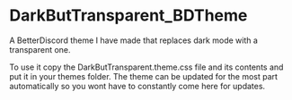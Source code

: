 # DarkButTransparent_BDTheme
A BetterDiscord theme I have made that replaces dark mode with a transparent one. 

To use it copy the DarkButTransparent.theme.css file and its contents and put it in your themes folder.
The theme can be updated for the most part automatically so you wont have to constantly come here for updates.
